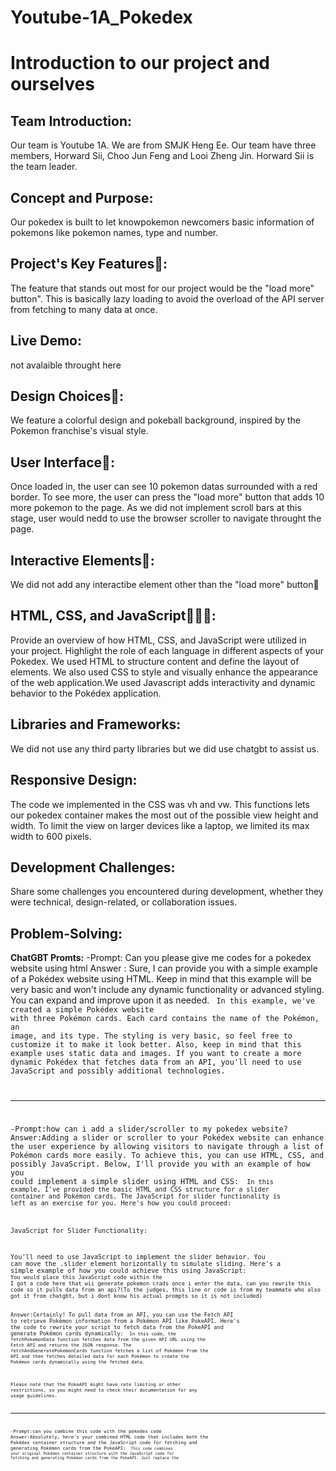 # Youtube-1A_Pokedex
Introduction to our project and ourselves
=======

Team Introduction:
------------------
 Our team is Youtube 1A. We are from SMJK Heng Ee. Our team have three members, Horward Sii, Choo Jun Feng and Looi Zheng Jin. Horward Sii is the team leader.

Concept and Purpose: 
--------------------
Our pokedex is built to let knowpokemon newcomers  basic information of pokemons like pokemon names, type and number.

Project's Key Features🔑:
-------------------------
The feature that stands out most for our project would be the "load more" button". This is basically lazy loading to avoid the overload of the API server from fetching to many data at once.

Live Demo:
----------
not avalaible throught here

Design Choices🎨:
-----------------
We feature a colorful design and pokeball background, inspired by the Pokemon franchise's visual style.

User Interface📱:
------------------
Once loaded in, the user can see 10 pokemon datas surrounded with a red border. To see more, the user can press the "load more" button that adds 10 more pokemon to the page. As we did not implement scroll bars at this stage, user would nedd to use the browser scroller to navigate throught the page.

Interactive Elements👋:
------------------------
We did not add any interactibe element other than the "load more" button😬

HTML, CSS, and JavaScript👨🏻‍💻:
-----------------------------
 Provide an overview of how HTML, CSS, and JavaScript were utilized in your project. Highlight the role of each language in different aspects of your Pokedex.
 We used HTML to structure content and define the layout of elements. We also used CSS to style and visually enhance the appearance of the web application.We used Javascript adds interactivity and dynamic behavior to the Pokédex application.

Libraries and Frameworks:
-------------------------
 We did not use any third party libraries but we did use chatgbt to assist us.

Responsive Design:
------------------
The code we implemented in the CSS was vh and vw. This functions lets our pokedex container makes the most out of the possible view height and width. To limit the view on larger devices like a laptop, we limited its max width to 600 pixels.

Development Challenges: 
-----------------------
Share some challenges you encountered during development, whether they were technical, design-related, or collaboration issues.

Problem-Solving: 
----------------
**ChatGBT Promts:**
-Prompt: Can you please give me codes for a pokedex website using html
Answer : Sure, I can provide you with a simple example of a Pokédex website using HTML. Keep in mind that this example will be very basic and won't include any dynamic functionality or advanced styling. You can expand and improve upon it as needed.
<code>
In this example, we've created a simple Pokédex website with three Pokémon cards. Each card contains the name of the Pokémon, an image, and its type. The styling is very basic, so feel free to customize it to make it look better. Also, keep in mind that this example uses static data and images. If you want to create a more dynamic Pokédex that fetches data from an API, you'll need to use JavaScript and possibly additional technologies.
________________________________________________________________________________________________________________________________________

-Prompt:how can i add a slider/scroller to my pokedex website?
Answer:Adding a slider or scroller to your Pokédex website can enhance the user experience by allowing visitors to navigate through a list of Pokémon cards more easily. To achieve this, you can use HTML, CSS, and possibly JavaScript. Below, I'll provide you with an example of how you could implement a simple slider using HTML and CSS:
<code>
In this example, I've provided the basic HTML and CSS structure for a slider container and Pokémon cards. The JavaScript for slider functionality is left as an exercise for you. Here's how you could proceed:

JavaScript for Slider Functionality:

You'll need to use JavaScript to implement the slider behavior. You can move the .slider element horizontally to simulate sliding. Here's a simple example of how you could achieve this using JavaScript:
<code>
You would place this JavaScript code within the <script> tag in the HTML file.

Please note that this example provides a simple manual slider. For a more user-friendly experience, you might want to implement navigation buttons, touch support for mobile devices, and additional features. You could also consider using a third-party JavaScript library like Slick Carousel or Owl Carousel to make implementing a slider easier.
*The slider function was deleted as it cannot be controlled with mouse yet*
________________________________________________________________________________________________________________________________________

-Prompt:Can you please design a border for the webste just like a real pokedex?
Answer:Sure, I can help you add a border to your Pokédex website to make it resemble a real Pokédex. Here's an updated version of the HTML and CSS code that includes a Pokédex-like border design:
<code>
In this updated code, I've added a .pokedex class to the main container of the website, which gives it a red border resembling a Pokédex. The border-radius property is used to round the corners of the border. Additionally, I've adjusted the layout slightly to give the Pokédex container a maximum width and centered it on the page.

Feel free to further customize the colors, fonts, and other styles to achieve the look you want for your Pokédex website.
________________________________________________________________________________________________________________________________________

-Prompt: Can you align the pokemon card s to the center?
Answer:Sure! To align the Pokémon cards in the center of the Pokédex container, you can apply some CSS styling to the .pokedex class. Here's the modified code:
<code>
In this version of the code, the .pokedex container uses Flexbox properties to center-align its children (the Pokémon cards). The display: flex; and justify-content: center; properties are used to achieve this. The flex-wrap: wrap; property allows the cards to wrap to the next row if needed.

This will ensure that the Pokémon cards are centered within the Pokédex container, creating a neat alignment.
________________________________________________________________________________________________________________________________________

-Prompt:
It did not work, the first pokemon card ended up colliding with the title
Answer:I apologize for the confusion. It seems like there might be a misunderstanding. If you want to keep the title and the Pokémon cards separate and avoid any collision, you can add a separate container for the Pokémon cards and style it accordingly. Here's the corrected code:
<code>
-In this version of the code, the Pokémon cards are placed inside a separate container with the class pokemon-container. This ensures that the cards are not directly under the title and provides the desired layout with centered Pokémon cards.
________________________________________________________________________________________________________________________________________

*Prompt:
i changed my pokemon card border to black but now it seems to be overlapped by the pokedex background color, how can i fix it?
Answer:If the black border of the Pokémon cards is being overlapped by the white background of the .pokedex container, you can adjust the positioning of the cards to avoid this overlap. Here's how you can modify the .pokemon-card class to fix the issue:
<code>
By adding a white background color to the .pokemon-card class, you ensure that the cards' content is displayed on a white background, preventing the overlap with the red border of the .pokedex container. The black border of the cards will be visible against this white background.
________________________________________________________________________________________________________________________________________

-Prompt:In the browser the pokedex container doesnt take up the whole screen, please adjust it for me
Answer:I understand. To make the Pokédex container take up the full width of the screen, you can modify the CSS for the .pokedex class. Here's the updated code:
<code>
By setting the width property to 100%, you ensure that the .pokedex container takes up the full available width of the screen. The max-width property is kept to ensure that the container doesn't become too wide on larger screens.
________________________________________________________________________________________________________________________________________

-Prompt: <script>
    const pokemonData = [
        {
            name: "Bulbasaur",
            imageUrl: "https://raw.githubusercontent.com/PokeAPI/sprites/master/sprites/pokemon/1.png",
            type: "Grass/Poison"
        },
        {
            name: "Charmander",
            imageUrl: "https://raw.githubusercontent.com/PokeAPI/sprites/master/sprites/pokemon/4.png",
            type: "Fire"
        },
        {
            name: "Squirtle",
            imageUrl: "https://raw.githubusercontent.com/PokeAPI/sprites/master/sprites/pokemon/7.png",
            type: "Water"
        }
        // Add more Pokémon data here
    ];

    const pokemonContainer = document.querySelector(".pokemon-container");

    pokemonData.forEach(pokemon => {
        const pokemonCard = document.createElement("div");
        pokemonCard.classList.add("pokemon-card");

        const name = document.createElement("h2");
        name.textContent = pokemon.name;

        const image = document.createElement("img");
        image.src = pokemon.imageUrl;
        image.alt = pokemon.name;

        const type = document.createElement("p");
        type.textContent = pokemon.type;

        pokemonCard.appendChild(name);
        pokemonCard.appendChild(image);
        pokemonCard.appendChild(type);

        pokemonContainer.appendChild(pokemonCard);
    });
</script>
I got a code here that wii generate pokemon crads once i enter the data, can you rewrite this code so it pulls data from an api?(To the judges, this line or code is from my teammate who also got it from chatgbt, but i dont know his actual prompts so it is not included)

Answer:Certainly! To pull data from an API, you can use the Fetch API to retrieve Pokémon information from a Pokémon API like PokeAPI. Here's the code to rewrite your script to fetch data from the PokeAPI and generate Pokémon cards dynamically:
<code>
In this code, the fetchPokemonData function fetches data from the given API URL using the Fetch API and returns the JSON response. The fetchAndGeneratePokemonCards function fetches a list of Pokémon from the API and then fetches detailed data for each Pokémon to create the Pokémon cards dynamically using the fetched data.

Please note that the PokeAPI might have rate limiting or other restrictions, so you might need to check their documentation for any usage guidelines.
________________________________________________________________________________________________________________________________________

-Prompt:can you combine this code with the pokedex code
Answer:Absolutely, here's your combined HTML code that includes both the Pokédex container structure and the JavaScript code for fetching and generating Pokémon cards from the PokeAPI:
<code>
This code combines your original Pokédex container structure with the JavaScript code for fetching and generating Pokémon cards from the PokeAPI. Just replace the <style> section with your preferred CSS styles if you have any additional customizations you'd like to apply.\
________________________________________________________________________________________________________________________________________

-Prompt:can you change the code so that the pokemon will be in pokedex order
Answer:
Certainly! To display the Pokémon cards in Pokédex order, you'll need to modify the JavaScript code to fetch the data accordingly. The Pokédex order is based on the Pokémon IDs, so you'll need to adjust the API URL to fetch data in ascending order of IDs. Here's the modified JavaScript code:
<code>
In this code, the fetchAndGeneratePokemonCards function now loops through a range of Pokémon IDs (from 1 to maxPokemon) to fetch data in Pokédex order. This ensures that the Pokémon cards are displayed in the correct order.

Please note that the example above fetches the first 151 Pokémon (Gen 1). You can adjust the maxPokemon variable to fetch a different range of Pokémon based on the desired generation or Pokédex range.
________________________________________________________________________________________________________________________________________

-Prompt:can you add id numbers to each corrensponding pokemon
Answer:
Certainly! You can add ID numbers to each corresponding Pokémon by simply displaying the ID from the fetched data. Here's the updated JavaScript code that includes ID numbers for each Pokémon:
<code>
In this code, I've added the idElement to each Pokémon card, displaying the Pokémon's ID number. This way, you can see the ID for each corresponding Pokémon on their respective cards.
________________________________________________________________________________________________________________________________________

-Propmt:Certainly! To display more Pokémon cards, you can adjust the maxPokemon value to fetch and generate cards for a larger range of Pokémon. Here's the updated code that fetches and generates Pokémon cards for a total of 9 Pokémon:
<code>
In this code, I've adjusted the maxPokemon value to 9 to fetch and generate Pokémon cards for the first 9 Pokémon. The layout is similar to before, where the first three Pokémon are placed on the first row and subsequent Pokémon are placed on new rows.
________________________________________________________________________________________________________________________________________

*added a serchbar function from chatgbt but deleted it*

-Prompt:I would like to add a new feature: A button that reads"load more", so when the user presses it, 10 more subsequent pokemon cards show up. How can I do it?
Answer:To implement a "Load More" button that adds 10 more subsequent Pokémon cards when clicked, you can follow these steps:

Add the "Load More" button to your HTML structure:
<code>
This code introduces a new button with the ID "load-more-button" and sets up an event listener for the "click" event. When the button is clicked, it increases the currentMaxPokemon count by 10 and then calls the fetchAndGeneratePokemonCards() function to fetch and generate the next 10 Pokémon cards.

The fetchAndGeneratePokemonCards() function now accepts the maxPokemon parameter to determine the range of Pokémon to fetch. It iterates from currentMaxPokemon - 9 to maxPokemon to fetch the required Pokémon data and generate their cards.

This way, clicking the "Load More" button will keep adding 10 more subsequent Pokémon cards to the Pokédex.
________________________________________________________________________________________________________________________________________

-Prompt:I would like to make the background behind the pokedex container be filled with pokeballs as a design. How can i do it?
Answer:
To create a background filled with Pokeballs behind the Pokédex container, you can use CSS to apply a repeating pattern of Pokeball images. Here's how you can do it:

Create the Pokeball Image:
You'll need an image of a Pokeball. You can either create one or find a suitable image online. Make sure the image has a transparent background if you want it to overlay on the background color.

Add CSS for Background:
Add CSS to your <style> tag in the HTML code to create a repeating pattern of the Pokeball image as the background:
<code>
Replace 'path/to/pokeball-image.png' with the actual path to your Pokeball image. This will create a repeating pattern of the Pokeball image as the background behind the Pokédex container.
________________________________________________________________________________________________________________________________________

**Images:**
-The pokeball image in the background is taken from this website"https://www.freeiconspng.com/img/45351"

Potential Additions:
--------------------
 Explore potential future enhancements for your Pokedex application. This could involve integrating additional features, expanding the dataset, or incorporating user feedback.

Technical Learning: 
-------------------
Share the technical skills your team members acquired or improved during the development process.

Personal Development: 
---------------------
Reflect on the personal growth and teamwork skills gained throughout this project.

